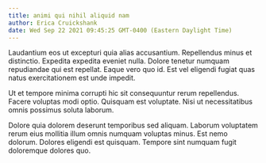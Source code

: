 ```yaml
---
title: animi qui nihil aliquid nam
author: Erica Cruickshank
date: Wed Sep 22 2021 09:45:25 GMT-0400 (Eastern Daylight Time)
---
```

Laudantium eos ut excepturi quia alias accusantium. Repellendus minus et distinctio. Expedita expedita eveniet nulla. Dolore tenetur numquam repudiandae qui est repellat. Eaque vero quo id. Est vel eligendi fugiat quas natus exercitationem est unde impedit.

 Ut et tempore minima corrupti hic sit consequuntur rerum repellendus. Facere voluptas modi optio. Quisquam est voluptate. Nisi ut necessitatibus omnis possimus soluta laborum.

 Dolore quia dolorem deserunt temporibus sed aliquam. Laborum voluptatem rerum eius mollitia illum omnis numquam voluptas minus. Est nemo dolorum. Dolores eligendi est quisquam. Tempore sint numquam fugit doloremque dolores quo.